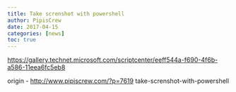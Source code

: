 ```yaml
---
title: Take screnshot with powershell
author: PipisCrew
date: 2017-04-15
categories: [news]
toc: true
---
```


https://gallery.technet.microsoft.com/scriptcenter/eeff544a-f690-4f6b-a586-11eea6fc5eb8

origin - http://www.pipiscrew.com/?p=7619 take-screnshot-with-powershell